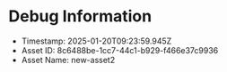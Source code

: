 
# Debug Information
- Timestamp: 2025-01-20T09:23:59.945Z
- Asset ID: 8c6488be-1cc7-44c1-b929-f466e37c9936
- Asset Name: new-asset2
